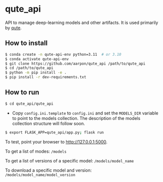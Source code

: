 # qute_api

API to manage deep-learning models and other artifacts. It is used primarily by [qute](https://github.com/aarpon/qute).

## How to install

```bash
$ conda create -n qute-api-env python=3.11  # or 3.10
$ conda activate qute-api-env
$ git clone https://github.com/aarpon/qute_api /path/to/qute_api
$ cd /path/to/qute_api
$ python -m pip install -e .
$ pip install -r dev-requirements.txt
```

## How to run

```bash
$ cd qute_api/qute_api
```

* Copy `config.ini.template` to `config.ini` and set the `MODELS_DIR` variable to point to the models collection. The description of the models collection structure will follow soon.

```bash
$ export FLASK_APP=qute_api/app.py; flask run
```

To test, point your browser to http://127.0.0.1:5000.

To get a list of modes: `/models`

To get a list of versions of a specific model: `/models/model_name`

To download a specific model and version: `/models/model_name/model_version`
